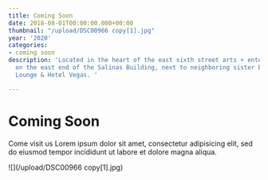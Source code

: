 ```yaml
---
title: Coming Soon
date: 2018-08-01T00:00:00.000+00:00
thumbnail: "/upload/DSC00966 copy[1].jpg"
year: '2020'
categories:
- coming soon
description: 'Located in the heart of the east sixth street arts + entertainment district
  on the east end of the Salinas Building, next to neighboring sister bar The Volstead
  Lounge & Hotel Vegas. '

---
```

# Coming Soon

Come visit us Lorem ipsum dolor sit amet, consectetur adipisicing elit, sed do eiusmod tempor incididunt ut labore et dolore magna aliqua.

![](/upload/DSC00966 copy\[1\].jpg)